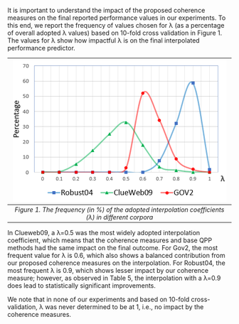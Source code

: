 
It is important to understand the impact of the proposed coherence measures on the final reported performance values in our experiments. 
To this end, we report the frequency of values chosen for λ (as a percentage of overall adopted λ values) based on 10-fold cross validation in Figure 1. 
The values for λ show how impactful λ is on the final interpolated performance predictor.


| ![space-1.jpg](https://github.com/Narabzad/QPP-Retrieval-Coherency/blob/main/Lambda%20Tuning/fig2.PNG) | 
|:-:| 
| *Figure 1. The frequency (in %) of the adopted interpolation coefficients (λ) in different corpora* |

In Clueweb09, a λ=0.5 was the most widely adopted interpolation coefficient, which means that the coherence measures and base QPP methods had the same impact on the final outcome. 
For Gov2, the most frequent value for λ is 0.6, which also shows a balanced contribution from our proposed coherence measures on the interpolation.
For Robust04, the most frequent λ is $0.9$, which shows lesser impact by our coherence measure; 
however, as observed in Table 5, the interpolation with a λ=0.9 does lead to statistically significant improvements. 

We note that in none of our experiments and based on 10-fold cross-validation, λ was never determined to be at 1, i.e., no impact by the coherence measures.
